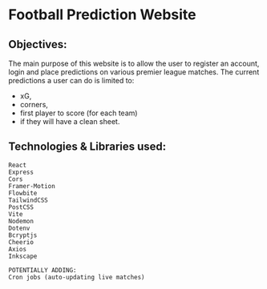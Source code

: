 # Football Prediction Website

## Objectives:
The main purpose of this website is to allow the user to register an account, login and place predictions on various premier league matches.
The current predictions a user can do is limited to: 
* xG, 
* corners, 
* first player to score (for each team) 
* if they will have a clean sheet.

## Technologies & Libraries used:
```
React
Express
Cors
Framer-Motion
Flowbite
TailwindCSS
PostCSS
Vite
Nodemon
Dotenv
Bcryptjs
Cheerio
Axios
Inkscape

POTENTIALLY ADDING:
Cron jobs (auto-updating live matches)
```
